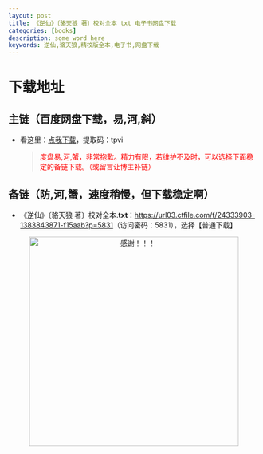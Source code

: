 ```yaml
---
layout: post
title: 《逆仙》〔骆天狼 著〕校对全本 txt 电子书网盘下载
categories: [books]
description: some word here
keywords: 逆仙,骆天狼,精校版全本,电子书,网盘下载
---
```


# 下载地址

## 主链（百度网盘下载，易,河,斜）

- 看这里：[点我下载](https://pan.baidu.com/s/1iMXUbSbtZQZjDcqDmnWUyw?pwd=tpvi)，提取码：tpvi

  > <p style="color:red" >度盘易,河,蟹，非常抱歉。精力有限，若维护不及时，可以选择下面稳定的备链下载。（或留言让博主补链）</p>

## 备链（防,河,蟹，速度稍慢，但下载稳定啊）

- 《逆仙》〔骆天狼 著〕校对全本.**txt**：<https://url03.ctfile.com/f/24333903-1383843871-f15aab?p=5831>（访问密码：5831），选择【普通下载】

<div align="center"><img src="https://pic.imgdb.cn/item/6707df6bd29ded1a8ce37031.gif" alt="感谢！！！" width="420px" height="auto"/></div>
